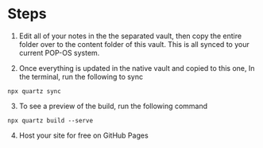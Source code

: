 
# Steps

1. Edit all of your notes in the the separated vault, then copy the entire folder over to the content folder of this vault. This is all synced to your current POP-OS system.

2. Once everything is updated in the native vault and copied to this one, In the terminal, run the following to sync
```
npx quartz sync
```
3. To see a preview of the build, run the following command
```
npx quartz build --serve
```
4. Host your site for free on GitHub Pages